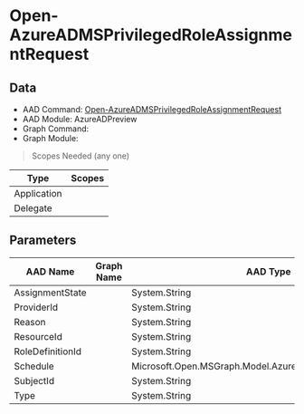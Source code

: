 # Open-AzureADMSPrivilegedRoleAssignmentRequest

## Data

+ AAD Command: [Open-AzureADMSPrivilegedRoleAssignmentRequest](https://docs.microsoft.com/en-us/powershell/module/AzureAD/Open-AzureADMSPrivilegedRoleAssignmentRequest?view=azureadps-2.0-preview)
+ AAD Module: AzureADPreview
+ Graph Command: 
+ Graph Module: 

> Scopes Needed (any one)

|Type|Scopes|
|---|---|
|Application||
|Delegate||

## Parameters

|AAD Name|Graph Name|AAD Type|Graph Type|Infos|
|---|---|---|---|---|
|AssignmentState||System.String|||
|ProviderId||System.String|||
|Reason||System.String|||
|ResourceId||System.String|||
|RoleDefinitionId||System.String|||
|Schedule||Microsoft.Open.MSGraph.Model.AzureADMSPrivilegedSchedule|||
|SubjectId||System.String|||
|Type||System.String|||

